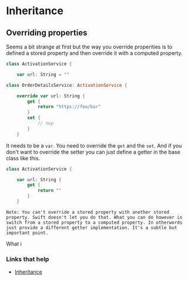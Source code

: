 # Inheritance

## Overriding properties

Seems a bit strange at first but the way you override properities is to defined a stored property and then override it with a computed property.

```swift
class ActivationService {

    var url: String = ""
```

```swift
class OrderDetailsService: ActivationService {

    override var url: String {
        get {
            return "https://foo/bar"
        }
        set {
            // nop
        }
    }
```

It needs to be a `var`. You need to override the `get` and the `set`. And if you don't want to override the setter you can just define a getter in the base class like this.

```swift
class ActivationService {

    var url: String {
        get {
            return ""
        }
    }
```

	Note: You can't override a stored property with another stored property. Swift doesn't let you do that. What you can do however is switch from a stored property to a computed property. In otherwords just provide a different getter implementation. It's a subtle but important point. 

What i

### Links that help

* [Inheritance](https://docs.swift.org/swift-book/LanguageGuide/Inheritance.html)


